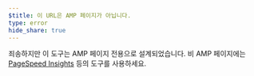 ```yaml
---
$title: 이 URL은 AMP 페이지가 아닙니다.
type: error
hide_share: true
---
```


죄송하지만 이 도구는 AMP 페이지 전용으로 설계되었습니다. 비 AMP 페이지에는 [PageSpeed Insights](https://developers.google.com/speed/pagespeed/insights/?hl=ko) 등의 도구를 사용하세요.
